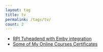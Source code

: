 ```yaml
---
layout: tag
title: tv
permalink: /tags/tv/
count: 2
---
```


- [RPI Tvheadend with Emby integration](https://networkingdream.com/server/rpi-tvheadend-with-emby-integration/)
- [Some of My Online Courses Certificates](https://samirpaulb.github.io/blog-jekyll/posts/some-of-my-online-courses-certificates/)
